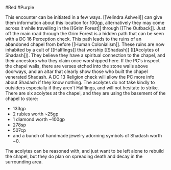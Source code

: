 #Red #Purple

This encounter can be initiated in a few ways. [[Velindra Ashveil]] can give them information about this location for 100gp, alternatively they may come across it while travelling in the [[Grim Forest]] through [[The Outback]]. Just off the main road through the Grim Forest is a hidden path that can be seen with a DC 16 Perception check. This path leads to the ruins of an abandoned chapel from before [[Human Colonialism]]. These ruins are now inhabited by a cult of [[Halflings]] that worship [[Shadash]] ([[Acolytes of Shadash]]). They believe they have a spiritual connection to the chapel, and their ancestors who they claim once worshipped here. If the PC's inspect the chapel walls, there are verses etched into the stone walls above doorways, and an altar that clearly show those who built the chapel venerated Shadash. A DC 13 Religion check will allow the PC more info about Shadash if they know nothing. The acolytes do not take kindly to outsiders especially if they aren't Halflings, and will not hesitate to strike. There are six acolytes at the chapel, and they are using the basement of the chapel to store:
- 133gp
- 2 rubies worth ~25gp
- 1 diamond worth ~100gp
- 278sp
- 507cp
- and a bunch of handmade jewelry adorning symbols of Shadash worth ~0. 

The acolytes can be reasoned with, and just want to be left alone to rebuild the chapel, but they do plan on spreading death and decay in the surrounding area.
